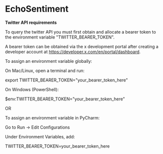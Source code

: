 # EchoSentiment

**Twitter API requirements**

To query the twitter API you must first obtain and allocate a bearer token to the environment variable "TWITTER_BEARER_TOKEN". 

A bearer token can be obtained via the x development portal after creating a developer account at https://developer.x.com/en/portal/dashboard.

To assign an environment variable globally:

On Mac/Linux, open a terminal and run:

export TWITTER_BEARER_TOKEN="your_bearer_token_here"

On Windows (PowerShell):

$env:TWITTER_BEARER_TOKEN="your_bearer_token_here"

OR

To assign an environment variable in PyCharm: 

Go to Run → Edit Configurations

Under Environment Variables, add:

TWITTER_BEARER_TOKEN=your_bearer_token_here

